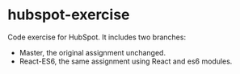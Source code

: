 # hubspot-exercise
Code exercise for HubSpot. It includes two branches:
* Master, the original assignment unchanged.
* React-ES6, the same assignment using React and es6 modules.
